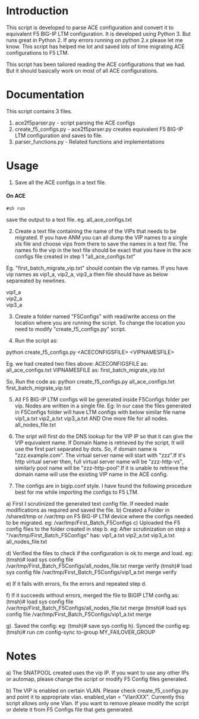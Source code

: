 # Introduction

This script is developed to parse ACE configuration and convert it to equivalent F5 BIG-IP LTM configuration.
It is developed using Python 3. But runs great in Python 2. If any errors running on python 2.x please let me know. 
This script has helped me lot and saved lots of time migrating ACE configurations to F5 LTM.

This script has been tailored reading the ACE configurations that we had. But it should basically work on most of all ACE configurations.

# Documentation

This script contains 3 files.

1. ace2f5parser.py - script parsing the ACE configs
2. create_f5_configs.py - ace2f5parser.py creates equivalent F5 BIG-IP LTM configuration and saves to file.
3. parser_functions.py - Related functions and implementations

# Usage

1. Save all the ACE configs in a text file. 

#### On ACE
```
#sh run
```
save the output to a text file. eg. all_ace_configs.txt

2. Create a text file containing the name of the VIPs that needs to be migrated. If you have ANM you can all dump the VIP names to a single xls file and choose vips from there to save the names in a text file. The names fo the vip in the text file should be exact that you have in the ace configs file created in step 1 "all_ace_configs.txt"

Eg. "first_batch_migrate_vip.txt" should contain the vip names. If you have vip names as vip1_a, vip2_a, vip3_a then file should have as below separeated by newlines.

vip1_a <br/>
vip2_a <br/>
vip3_a <br/>  


3) Create a folder named "F5Configs" with read/write access on the location where you are running the script. To change the location you need to modify "create_f5_configs.py" script.

4) Run the script as:

python create_f5_configs.py \<ACECONFIGSFILE\> \<VIPNAMESFILE\>

Eg.
we had created two files above:
ACECONFIGSFILE as: all_ace_configs.txt
VIPNAMESFILE as: first_batch_migrate_vip.txt

So, Run the code as:
python create_f5_configs.py all_ace_configs.txt first_batch_migrate_vip.txt

5) All F5 BIG-IP LTM configs will be generated inside F5Configs folder per vip. Nodes are written in a single file.
Eg: In our case the files generated in F5Configs folder will have LTM configs with below similar file name 
vip1_a.txt 
vip2_a.txt 
vip3_a.txt
AND One more file for all nodes. all_nodes_file.txt

6) The sript will first do the DNS lookup for the VIP IP so that it can give the VIP equivalent name. If Domain Name is retrieved by the script, It will use the first part separated by dots. So, if domain name is "zzz.example.com". The virtual server name will start with "zzz".If it's http virtual server then, full virtual server name will be "zzz-http-vs", similarly pool name will be "zzz-http-pool".If it is unable to retrieve the domain name will use the existing VIP name in the ACE config.


7) The configs are in bigip.conf style. I have found the following procedure best for me while importing the configs to F5 LTM.

a) First I scrutinized the generated text config file. If needed made modifications as required and saved the file. 
b)	Created a Folder in /shared/tmp or /var/tmp on F5 BIG-IP LTM device where the configs needed to be migrated.
eg: /var/tmp/First_Batch_F5Configs
c)	Uploaded the F5 config flies to the folder created in step b.
eg: After scrutinization on step a "/var/tmp/First_Batch_F5Configs" has:
vip1_a.txt 
vip2_a.txt 
vip3_a.txt
all_nodes_file.txt

d) Verified the files to check if the configuration is ok to merge and load.
eg:
   (tmsh)# load sys config file /var/tmp/First_Batch_F5Configs/all_nodes_file.txt merge verify
   (tmsh)# load sys config file /var/tmp/First_Batch_F5Configs/vip1_a.txt merge verify
   
 e) If it fails with errors, fix the errors and repeated step d.
 
 f)	If it succeeds without errors, merged the file to BIGIP LTM config as:
   (tmsh)# load sys config file /var/tmp/First_Batch_F5Configs/all_nodes_file.txt merge
   (tmsh)# load sys config file /var/tmp/First_Batch_F5Configs/vip1_a.txt merge
   
 g).	Saved the config:
     eg:
     (tmsh)# save sys config
 h).	Synced the config
     eg:
     (tmsh)# run cm config-sync to-group MY_FAILOVER_GROUP 
 
 # Notes
 
 a) The SNATPOOL created uses the vip IP. If you want to use any other IPs or automap, please change the script or modify F5 Config   files generated.
 
 b) The VIP is enabled on certain VLAN. Please check create_f5_configs.py and point it to appropriate vlan. enabled_vlan = "VlanXXX". Currently this script allows only one Vlan. If you want to remove please modify the script or delete it from F5 Configs file that gets generated.
 
